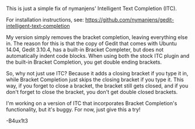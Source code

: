 This is just a simple fix of nymanjens' Intelligent Text Completion (ITC).

For installation instructions, see:
    https://github.com/nymanjens/gedit-intelligent-text-completion
    

My version simply removes the bracket completion, leaving everything else in. The reason for this is that the copy of Gedit that comes with Ubuntu 14.04, Gedit 3.10.4, has a built-in Bracket Completer, but does not automatically indent code blocks. When using both the stock ITC plugin and the built-in Bracket Completion, you get double ending brackets.

So, why not just use ITC? Because it adds a closing bracket if you type it in, while Bracket Completion just skips the closing bracket if you type it. This way, if you forget to close a bracket, the bracket still gets closed, and if you don't forget to close the bracket, you don't get double closed brackets.

I'm working on a version of ITC that incorporates Bracket Completion's functionality, but it's buggy. For now, just give this a try!

-B4ux1t3
